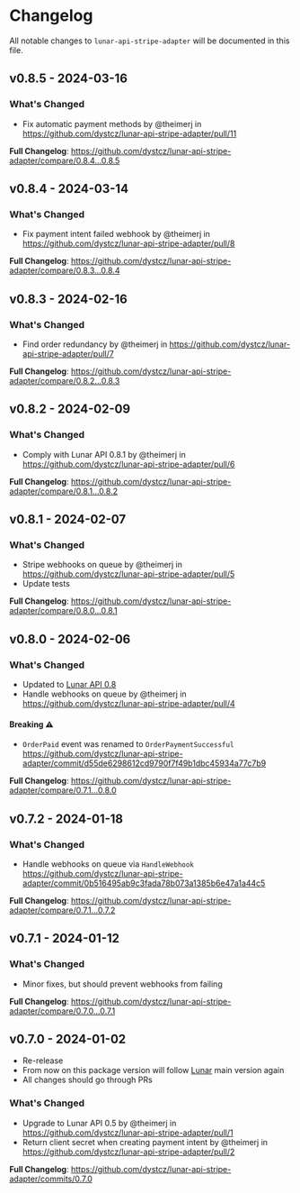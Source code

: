 # Changelog

All notable changes to `lunar-api-stripe-adapter` will be documented in this file.

## v0.8.5 - 2024-03-16

### What's Changed

* Fix automatic payment methods by @theimerj in https://github.com/dystcz/lunar-api-stripe-adapter/pull/11

**Full Changelog**: https://github.com/dystcz/lunar-api-stripe-adapter/compare/0.8.4...0.8.5

## v0.8.4 - 2024-03-14

### What's Changed

* Fix payment intent failed webhook by @theimerj in https://github.com/dystcz/lunar-api-stripe-adapter/pull/8

**Full Changelog**: https://github.com/dystcz/lunar-api-stripe-adapter/compare/0.8.3...0.8.4

## v0.8.3 - 2024-02-16

### What's Changed

* Find order redundancy by @theimerj in https://github.com/dystcz/lunar-api-stripe-adapter/pull/7

**Full Changelog**: https://github.com/dystcz/lunar-api-stripe-adapter/compare/0.8.2...0.8.3

## v0.8.2 - 2024-02-09

### What's Changed

* Comply with Lunar API 0.8.1 by @theimerj in https://github.com/dystcz/lunar-api-stripe-adapter/pull/6

**Full Changelog**: https://github.com/dystcz/lunar-api-stripe-adapter/compare/0.8.1...0.8.2

## v0.8.1 - 2024-02-07

### What's Changed

* Stripe webhooks on queue by @theimerj in https://github.com/dystcz/lunar-api-stripe-adapter/pull/5
* Update tests

**Full Changelog**: https://github.com/dystcz/lunar-api-stripe-adapter/compare/0.8.0...0.8.1

## v0.8.0 - 2024-02-06

### What's Changed

* Updated to [Lunar API 0.8](https://github.com/dystcz/lunar-api)
* Handle webhooks on queue by @theimerj in https://github.com/dystcz/lunar-api-stripe-adapter/pull/4

#### Breaking ⚠️

* `OrderPaid` event was renamed to `OrderPaymentSuccessful` https://github.com/dystcz/lunar-api-stripe-adapter/commit/d55de6298612cd9790f7f49b1dbc45934a77c7b9

**Full Changelog**: https://github.com/dystcz/lunar-api-stripe-adapter/compare/0.7.1...0.8.0

## v0.7.2 - 2024-01-18

### What's Changed

* Handle webhooks on queue via `HandleWebhook` https://github.com/dystcz/lunar-api-stripe-adapter/commit/0b516495ab9c3fada78b073a1385b6e47a1a44c5

**Full Changelog**: https://github.com/dystcz/lunar-api-stripe-adapter/compare/0.7.1...0.7.2

## v0.7.1 - 2024-01-12

### What's Changed

* Minor fixes, but should prevent webhooks from failing

**Full Changelog**: https://github.com/dystcz/lunar-api-stripe-adapter/compare/0.7.0...0.7.1

## v0.7.0 - 2024-01-02

* Re-release
* From now on this package version will follow [Lunar](https://github.com/lunarphp/lunar) main version again
* All changes should go through PRs

### What's Changed

* Upgrade to Lunar API 0.5 by @theimerj in https://github.com/dystcz/lunar-api-stripe-adapter/pull/1
* Return client secret when creating payment intent by @theimerj in https://github.com/dystcz/lunar-api-stripe-adapter/pull/2

**Full Changelog**: https://github.com/dystcz/lunar-api-stripe-adapter/commits/0.7.0
